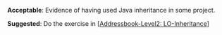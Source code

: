 <panel type="danger" header="`W5.3a` Can explain the meaning of inheritance :star:" expanded no-close>
  <include src="../../book/oopDesign/inheritance/what/full.md" boilerplate />

<!-- TODO: add evidence -->

</panel>

<!-- ==================================================================================================== -->

<panel type="danger" header="`W5.3b` Can implement inheritance :star:" expanded no-close>
  <include src="../../book/oopImplementation/inheritance/full.md" boilerplate />
  <panel header=":dart: Evidence" expanded>

**Acceptable**: Evidence of having used Java inheritance in some project.

**Suggested**: Do the exercise in [[Addressbook-Level2: LO-Inheritance]({{module_org}}/addressbook-level2/blob/master/doc/LearningOutcomes.md#use-inheritance-to-achieve-code-reuse-lo-inheritance)]

<include src="submission.md" />

  </panel>
</panel>

